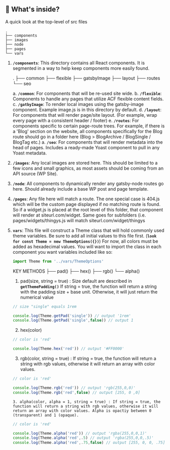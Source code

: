 ## 🧐 What's inside?

A quick look at the top-level of src files

    .
    ├── components
    ├── images
    ├── node
    ├── pages
    └── vars

1.  **`/components`**: This directory contains all React components. It is segmented in a way to help keep components more easily found.

    .
    ├── common
    ├── flexible
    ├── gatsbyImage
    ├── layout
    ├── routes
    └── seo
    
    a.  **`/common`**: For components that will be re-used site wide.
    b.  **`/flexible`**: Components to handle any pages that utilize ACF flexible content fields.
    c.  **`/gatbyImage`**: To render local images using the gatsby-image component. Example image.js is in this directory by default.
    d.  **`/layout`**: For components that will render page/site layout. (For example, wrap every page with a consistent header / footer)
    e.  **`/routes`**: For components specific to certain page-route trees. For example, if there is a 'Blog' section on the website, all components specifically for the Blog route should go in a folder here (Blog > BlogArchive / BlogSingle / BlogTag etc.)
    a.  **`/seo`**: For components that will render metadata into the head of pages. Includes a ready-made Yoast component to pull in any Yoast metadata.

2.  **`/images`**: Any local images are stored here. This should be limited to a few icons and small graphics, as most assets should be coming from an API source (WP Site).

3.  **`/node`**: All components to dynamically render any gatsby-node routes go here. Should already include a base WP post and page template.

4.  **`/pages`**: Any file here will match a route. The one special case is 404.js which will be the custom page displayed if no matching route is found. So if a widget.js is placed at the root level of this folder, that component will render at siteurl.com/widget. Same goes for subfolders (i.e. pages/widgets/thingys.js will match siteurl.com/widget/thingys

5.  **`vars`**: This file will construct a Theme class that will hold commonly used theme variables. Be sure to add all initial values to this file first. (**`look for const Theme = new ThemeOptions({})`**) For now, all colors must be added as hexadecimal values. You will want to import the class in each component you want variables included like so:

    ```js
    import Theme from '../vars/ThemeOptions'
    ```

    KEY METHODS
    ├── pad()
    ├── hex()
    ├── rgb()
    └── alpha()
    
    1. pad(size, string = true) : Size default are described in **`getThemePadding()`**
    If string = true, the function will return a string with the padding size + base unit. Otherwise, it will just return the numerical value
    
    ```js
    // size "single" equals 1rem
    
    console.log(Theme.getPad('single')) // output '1rem'
    console.log(Theme.getPad('single',false)) // output 1
    
    ```
    
    2. hex(color) 
    
     ```js
    // color is 'red'
    
    console.log(Theme.hex('red')) // output '#FF0000'
    
    ```
    
    3. rgb(color, string = true) : If string = true, the function will return a string with rgb values, otherwise it will return an array with color values.
    
     ```js
    // color is 'red'
    
    console.log(Theme.rgb('red')) // output 'rgb(255,0,0)'
    console.log(Theme.rgb('red',false) // output [255, 0 ,0]
    
    ```
    
        3. alpha(color, alpha = 1, string = true) : If string = true, the function will return a string with rgb values, otherwise it will return an array with color values. Alpha is opactiy between 0 (transparent) and 1 (opaque).
    
     ```js
    // color is 'red'
    
    console.log(Theme.alpha('red')) // output 'rgba(255,0,0,1)'
    console.log(Theme.alpha('red',.5) // output 'rgba(255,0,0,.5)'
    console.log(Theme.alpha('red',.75,false) // output [255, 0, 0, .75]
    
    ```
